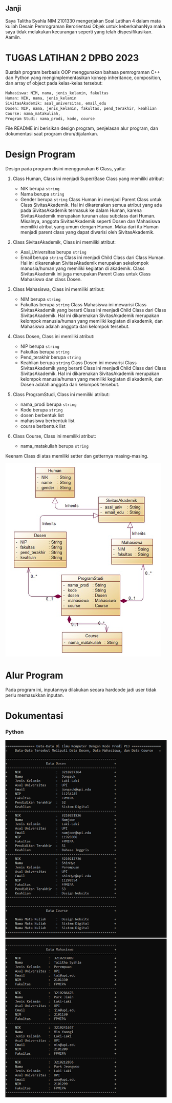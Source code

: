 ## Janji
Saya Talitha Syahla NIM 2101330 mengerjakan
Soal Latihan 4 dalam mata kuliah Desain Pemrograman Berorientasi Objek untuk keberkahanNya maka saya tidak melakukan 
kecurangan seperti yang telah dispesifikasikan. Aamiin.

# TUGAS LATIHAN 2 DPBO 2023
Buatlah program berbasis OOP menggunakan bahasa pemrograman C++ dan Python  yang mengimplementasikan konsep inheritance, composition, dan array of object pada kelas-kelas tersebut:

    Mahasiswa: NIM, nama, jenis_kelamin, fakultas
    Human: NIK, nama, jenis_kelamin
    SivitasAkademik: asal_universitas, email_edu
    Dosen: NIP, nama, jenis_kelamin, fakultas, pend_terakhir, keahlian
    Course: nama_matakuliah, 
    Program Studi: nama_prodi, kode, course

File README ini berisikan design program, penjelasan alur program, dan dokumentasi saat program dirun/dijalankan.

# Design Program
Design pada program disini menggunakan 6 Class, yaitu:

1) Class Human, Class ini menjadi Super/Base Class yang memiliki atribut:
    - NIK berupa `string`
    - Nama berupa `string`
    - Gender berupa `string`
Class Human ini menjadi Parent Class untuk Class SivitasAkademik. Hal ini dikarenakan semua atribut yang ada pada SivitasAkademik termasuk ke dalam Human, karena SivitasAkademik merupakan turunan atau subclass dari Human. Misalnya, anggota SivitasAkademik seperti Dosen dan Mahasiswa memiliki atribut yang umum dengan Human. Maka dari itu Human menjadi parent class yang dapat diwarisi oleh SivitasAkademik.

2) Class SivitasAkademik, Class ini memiliki atribut:
    - Asal_Universitas berupa `string`
    - Email berupa `string`
Class ini menjadi Child Class dari Class Human. Hal ini dikarenakan SivitasAkademik merupakan sekelompok manusia/human yang memiliki kegiatan di akademik. Class SivitasAkademik ini juga merupakan Parent Class untuk Class Mahasiswa dan class Dosen. 

3) Class Mahasiswa, Class ini memiliki atribut:
    - NIM berupa `string`
    - Fakultas berupa `string`
Class Mahasiswa ini mewarisi Class SivitasAkademik yang berarti Class ini menjadi Child Class dari Class SivitasAkademik. Hal ini dikarenakan SivitasAkademik merupakan kelompok manusia/human yang memiliki kegiatan di akademik, dan Mahasiswa adalah anggota dari kelompok tersebut.

4) Class Dosen, Class ini memiliki atribut:
    - NIP berupa `string`
    - Fakultas berupa `string`
    - Pend_terakhir berupa `string`
    - Keahlian berupa `string`
Class Dosen ini mewarisi Class SivitasAkademik yang berarti Class ini menjadi Child Class dari Class SivitasAkademik. Hal ini dikarenakan SivitasAkademik merupakan kelompok manusia/human yang memiliki kegiatan di akademik, dan Dosen adalah anggota dari kelompok tersebut.

5) Class ProgramStudi, Class ini memiliki atribut:
    - nama_prodi berupa `string`
    - Kode berupa `string`
    - dosen berbentuk list
    - mahasiswa berbentuk list
    - course berbentuk list

5) Class Course, Class ini memiliki atribut:
    - nama_matakuliah berupa `string`

Keenam Class di atas memiliki setter dan getternya masing-masing.

![UML program](/UML.png)

# Alur Program
Pada program ini, inputannya dilakukan secara hardcode jadi user tidak perlu memasukkan inputan. 

# Dokumentasi
### Python

![Python program](python/pic1.png)
![Python program](python/pic2.png)

